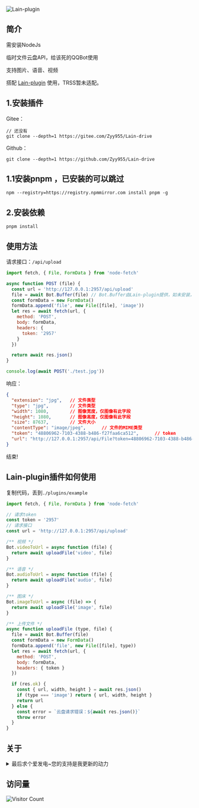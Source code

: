 ![Lain-plugin](https://socialify.git.ci/Zyy955/Lain-drive/image?description=1&font=KoHo&forks=1&issues=1&language=1&logo=https://cdn.jsdelivr.net/gh/Zyy955/imgs/img/202312120000234.jpg&name=1&owner=1&pattern=Plus&pulls=1&stargazers=1&theme=Light)

## 简介

需安装NodeJs

临时文件云盘API，给该死的QQBot使用

支持图片、语音、视频

搭配 [Lain-plugin](https://gitee.com/Zyy955/Lain-plugin) 使用，TRSS暂未适配。

## 1.安装插件

Gitee：
```
// 还没有
git clone --depth=1 https://gitee.com/Zyy955/Lain-drive
```

Github：
```
git clone --depth=1 https://github.com/Zyy955/Lain-drive
```

## 1.1安装pnpm ，已安装的可以跳过

```
npm --registry=https://registry.npmmirror.com install pnpm -g
```

## 2.安装依赖

```
pnpm install
```

## 使用方法

请求接口：`/api/upload`
```javascript
import fetch, { File, FormData } from 'node-fetch'

async function POST (file) {
  const url = 'http://127.0.0.1:2957/api/upload'
  file = await Bot.Buffer(file) // Bot.Buffer由Lain-plugin提供，如未安装，自行将文件转为buffer
  const formData = new FormData()
  formData.append('file', new File([file], 'image'))
  let res = await fetch(url, {
    method: 'POST',
    body: formData,
    headers: {
      token: '2957'
    }
  })

  return await res.json()
}

console.log(await POST('./test.jpg'))
```
响应：

```json
{
  "extension": "jpg",   // 文件类型
  "type": "jpg",        // 文件类型
  "width": 1080,        // 图像宽度，仅图像有此字段
  "height": 1080,       // 图像高度，仅图像有此字段
  "size": 87637,        // 文件大小
  "contentType": "image/jpeg",      // 文件的MIME类型
  "token": "48806962-7103-4388-b486-f27faa6ca512",      // token
  "url": "http://127.0.0.1:2957/api/File?token=48806962-7103-4388-b486-f27faa6ca512",   // 直链地址
}
```

结束!

## Lain-plugin插件如何使用

复制代码，丢到`./plugins/example`

```javascript
import fetch, { File, FormData } from 'node-fetch'

// 请求token
const token = '2957'
// 请求接口
const url = 'http://127.0.0.1:2957/api/upload'

/** 视频 */
Bot.videoToUrl = async function (file) {
  return await uploadFile('video', file)
}

/** 语音 */
Bot.audioToUrl = async function (file) {
  return await uploadFile('audio', file)
}

/** 图床 */
Bot.imageToUrl = async (file) => {
  return await uploadFile('image', file)
}

/** 上传文件 */
async function uploadFile (type, file) {
  file = await Bot.Buffer(file)
  const formData = new FormData()
  formData.append('file', new File([file], type))
  let res = await fetch(url, {
    method: 'POST',
    body: formData,
    headers: { token }
  })

  if (res.ok) {
    const { url, width, height } = await res.json()
    if (type === 'image') return { url, width, height }
    return url
  } else {
    const error = `云盘请求错误：${await res.json()}`
    throw error
  }
}
```

## 关于

<details><summary>最后求个爱发电~您的支持是我更新的动力</summary>

![爱发电](https://cdn.jsdelivr.net/gh/Zyy955/imgs/img/202308271209508.jpeg)

</details>

## 访问量

![Visitor Count](https://profile-counter.glitch.me/Zyy955-Lain-drive/count.svg)
